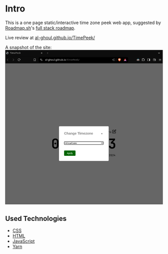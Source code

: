 # Intro

This is a one page static/interactive time zone peek web app,
suggested by [Roadmap.sh](https://roadmap.sh/)'s [full stack roadmap](https://roadmap.sh/full-stack).

Live review at [al-ghoul.github.io/TimePeek/](https://al-ghoul.github.io/TimePeek/)

A snapshot of the site:
![snapshot](./snap-shot.png)

## Used Technologies

- [CSS](https://developer.mozilla.org/en-US/docs/Web/CSS)
- [HTML](https://developer.mozilla.org/en-US/docs/Web/HTML)
- [JavaScript](https://developer.mozilla.org/en-US/docs/Web/JavaScript)
- [Yarn](https://yarnpkg.com/)

